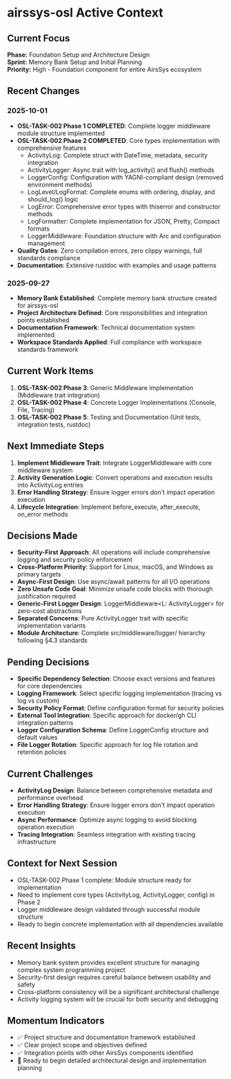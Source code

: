 # airssys-osl Active Context

## Current Focus
**Phase:** Foundation Setup and Architecture Design  
**Sprint:** Memory Bank Setup and Initial Planning  
**Priority:** High - Foundation component for entire AirsSys ecosystem

## Recent Changes
### 2025-10-01
- **OSL-TASK-002 Phase 1 COMPLETED**: Complete logger middleware module structure implemented
- **OSL-TASK-002 Phase 2 COMPLETED**: Core types implementation with comprehensive features
  - ActivityLog: Complete struct with DateTime<Utc>, metadata, security integration
  - ActivityLogger: Async trait with log_activity() and flush() methods
  - LoggerConfig: Configuration with YAGNI-compliant design (removed environment methods)
  - LogLevel/LogFormat: Complete enums with ordering, display, and should_log() logic
  - LogError: Comprehensive error types with thiserror and constructor methods
  - LogFormatter: Complete implementation for JSON, Pretty, Compact formats
  - LoggerMiddleware<L>: Foundation structure with Arc<L> and configuration management
- **Quality Gates**: Zero compilation errors, zero clippy warnings, full standards compliance
- **Documentation**: Extensive rustdoc with examples and usage patterns

### 2025-09-27
- **Memory Bank Established**: Complete memory bank structure created for airssys-osl
- **Project Architecture Defined**: Core responsibilities and integration points established
- **Documentation Framework**: Technical documentation system implemented
- **Workspace Standards Applied**: Full compliance with workspace standards framework

## Current Work Items
1. **OSL-TASK-002 Phase 3**: Generic Middleware Implementation (Middleware<O> trait integration)
2. **OSL-TASK-002 Phase 4**: Concrete Logger Implementations (Console, File, Tracing)
3. **OSL-TASK-002 Phase 5**: Testing and Documentation (Unit tests, integration tests, rustdoc)

## Next Immediate Steps
1. **Implement Middleware<O> Trait**: Integrate LoggerMiddleware<L> with core middleware system
2. **Activity Generation Logic**: Convert operations and execution results into ActivityLog entries
3. **Error Handling Strategy**: Ensure logger errors don't impact operation execution
4. **Lifecycle Integration**: Implement before_execute, after_execute, on_error methods

## Decisions Made
- **Security-First Approach**: All operations will include comprehensive logging and security policy enforcement
- **Cross-Platform Priority**: Support for Linux, macOS, and Windows as primary targets
- **Async-First Design**: Use async/await patterns for all I/O operations
- **Zero Unsafe Code Goal**: Minimize unsafe code blocks with thorough justification required
- **Generic-First Logger Design**: LoggerMiddleware<L: ActivityLogger> for zero-cost abstractions
- **Separated Concerns**: Pure ActivityLogger trait with specific implementation variants
- **Module Architecture**: Complete src/middleware/logger/ hierarchy following §4.3 standards

## Pending Decisions
- **Specific Dependency Selection**: Choose exact versions and features for core dependencies
- **Logging Framework**: Select specific logging implementation (tracing vs log vs custom)
- **Security Policy Format**: Define configuration format for security policies
- **External Tool Integration**: Specific approach for docker/gh CLI integration patterns
- **Logger Configuration Schema**: Define LoggerConfig structure and default values
- **File Logger Rotation**: Specific approach for log file rotation and retention policies

## Current Challenges
- **ActivityLog Design**: Balance between comprehensive metadata and performance overhead
- **Error Handling Strategy**: Ensure logger errors don't impact operation execution
- **Async Performance**: Optimize async logging to avoid blocking operation execution
- **Tracing Integration**: Seamless integration with existing tracing infrastructure

## Context for Next Session
- OSL-TASK-002 Phase 1 complete: Module structure ready for implementation
- Need to implement core types (ActivityLog, ActivityLogger, config) in Phase 2
- Logger middleware design validated through successful module structure
- Ready to begin concrete implementation with all dependencies available

## Recent Insights
- Memory bank system provides excellent structure for managing complex system programming project
- Security-first design requires careful balance between usability and safety
- Cross-platform consistency will be a significant architectural challenge
- Activity logging system will be crucial for both security and debugging

## Momentum Indicators
- ✅ Project structure and documentation framework established
- ✅ Clear project scope and objectives defined
- ✅ Integration points with other AirsSys components identified
- 🔄 Ready to begin detailed architectural design and implementation planning